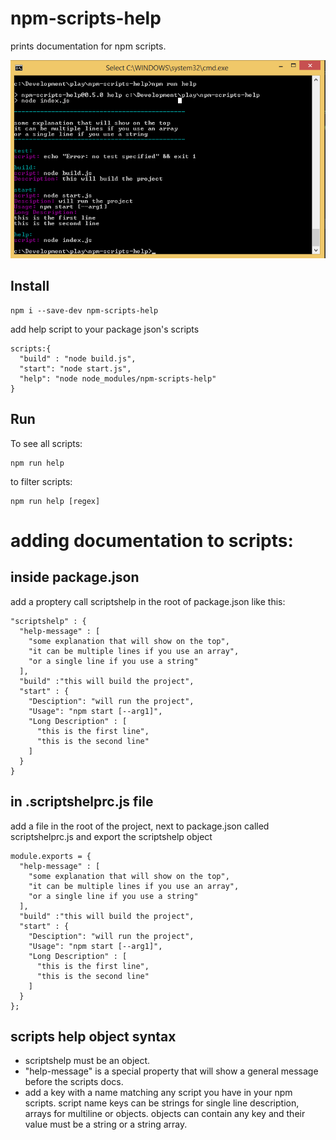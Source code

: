 # npm-scripts-help
prints documentation for npm scripts.

![screenshot](npm-scripts-help.png)

## Install
```
npm i --save-dev npm-scripts-help
```

add help script to your package json's scripts

```
scripts:{
  "build" : "node build.js",
  "start": "node start.js",
  "help": "node node_modules/npm-scripts-help"
}

```

## Run
To see all scripts:
```
npm run help
```
to filter scripts:
```
npm run help [regex]
```

# adding documentation to scripts:

## inside package.json
add a proptery call scriptshelp in the root of package.json like this:
```
"scriptshelp" : {
  "help-message" : [
    "some explanation that will show on the top",
    "it can be multiple lines if you use an array",
    "or a single line if you use a string"
  ],
  "build" :"this will build the project",
  "start" : {
    "Desciption": "will run the project",
    "Usage": "npm start [--arg1]",
    "Long Description" : [
      "this is the first line",
      "this is the second line"
    ]
  }
}
```

## in .scriptshelprc.js file
add a file in the root of the project, next to package.json called scriptshelprc.js and export the scriptshelp object
```
module.exports = {
  "help-message" : [
    "some explanation that will show on the top",
    "it can be multiple lines if you use an array",
    "or a single line if you use a string"
  ],
  "build" :"this will build the project",
  "start" : {
    "Desciption": "will run the project",
    "Usage": "npm start [--arg1]",
    "Long Description" : [
      "this is the first line",
      "this is the second line"
    ]
  }
};
```


## scripts help object syntax
* scriptshelp must be an object.
* "help-message" is a special property that will show a general message before the scripts docs.
* add a key with a name matching any script you have in your npm scripts.
script name keys can be strings for single line description, arrays for multiline or objects.
objects can contain any key and their value must be a string or a string array.







